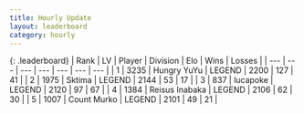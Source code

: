```yaml
---
title: Hourly Update
layout: leaderboard
category: hourly
---
```


{: .leaderboard}
| Rank | LV | Player | Division | Elo | Wins | Losses |
| --- | --- | --- | --- | --- | --- | --- |
| <span data-change="0">1</span> | 3235 | <span title="ID: 164871">Hungry YuYu</span> | LEGEND | <span data-change="0">2200</span> | <span data-change="0">127</span> | <span data-change="0">41</span> |
| <span data-change="0">2</span> | 1975 | <span title="ID: 353063">Sktima</span> | LEGEND | <span data-change="18">2144</span> | <span data-change="3">53</span> | <span data-change="0">17</span> |
| <span data-change="0">3</span> | 837 | <span title="ID: 41925">lucapoke</span> | LEGEND | <span data-change="0">2120</span> | <span data-change="0">97</span> | <span data-change="0">67</span> |
| <span data-change="0">4</span> | 1384 | <span title="ID: 451068">Reisus Inabaka</span> | LEGEND | <span data-change="0">2106</span> | <span data-change="0">62</span> | <span data-change="0">30</span> |
| <span data-change="0">5</span> | 1007 | <span title="ID: 498323">Count Murko</span> | LEGEND | <span data-change="0">2101</span> | <span data-change="0">49</span> | <span data-change="0">21</span> |